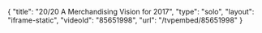 {
    "title": "20\/20  A Merchandising Vision for 2017",
    "type": "solo",
    "layout": "iframe-static",
    "videoId": "85651998",
    "url": "\/tvpembed\/85651998"
}
